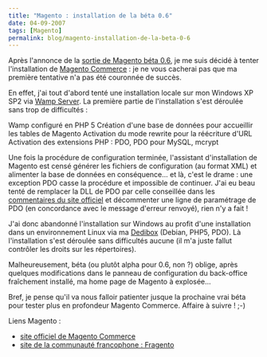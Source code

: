 ```yaml
---
title: "Magento : installation de la béta 0.6"
date: 04-09-2007
tags: [Magento]
permalink: blog/magento-installation-de-la-beta-0-6
---
```

Après l'annonce de la [sortie de Magento béta 0.6](http://narno.com/blog/magento-une-premiere-beta-telechargeable), je me suis décidé à tenter l'installation de [Magento Commerce](http://www.magentocommerce.com/) : je ne vous cacherai pas que ma première tentative n'a pas été couronnée de succès.

En effet, j'ai tout d'abord tenté une installation locale sur mon Windows XP SP2 via [Wamp Server](http://www.wampserver.com/). La première partie de l'installation s'est déroulée sans trop de difficultés :

Wamp configuré en PHP 5 Création d'une base de données pour accueillir les tables de Magento Activation du mode rewrite pour la réécriture d'URL Activation des extensions PHP : PDO, PDO pour MySQL, mcrypt

Une fois la procédure de configuration terminée, l'assistant d'installation de Magento est censé générer les fichiers de configuration (au format XML) et alimenter la base de données en conséquence... et là, c'est le drame : une exception PDO casse la procédure et impossible de continuer.
J'ai eu beau tenté de remplacer la DLL de PDO par celle conseillée dans les [commentaires du site officiel](http://www.magentocommerce.com/knowledge-base/entry/magento-installation-guide#comments) et décommenter une ligne de paramétrage de PDO (en concordance avec le message d'erreur renvoyé), rien n'y a fait !

J'ai donc abandonné l'installation sur Windows au profit d'une installation dans un environnement Linux via ma [Dedibox](http://www.dedibox.fr/) (Debian, PHP5, PDO). Là l'installation s'est déroulée sans difficultés aucune (il m'a juste fallut contrôler les droits sur les répertoires).

Malheureusement, béta (ou plutôt alpha pour 0.6, non ?) oblige, après quelques modifications dans le panneau de configuration du back-office fraîchement installé, ma home page de Magento à explosée...

Bref, je pense qu'il  va nous falloir patienter jusque la prochaine vrai béta pour tester plus en profondeur Magento Commerce. Affaire à suivre ! ;-)

Liens Magento :

* [site officiel de Magento Commerce](http://www.magentocommerce.com/)
* [site de la communauté francophone : Fragento](http://www.fragento.org/)
